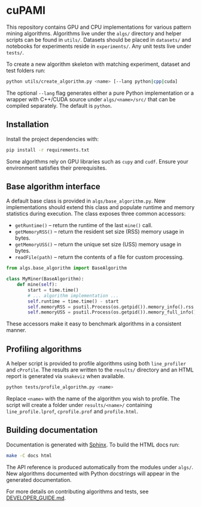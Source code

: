 # cuPAMI

This repository contains GPU and CPU implementations for various pattern mining algorithms.
Algorithms live under the `algs/` directory and helper scripts can be found in
`utils/`.  Datasets should be placed in `datasets/` and notebooks for
experiments reside in `experiments/`.  Any unit tests live under `tests/`.

To create a new algorithm skeleton with matching experiment, dataset and test
folders run:

```bash
python utils/create_algorithm.py <name> [--lang python|cpp|cuda]
```
The optional `--lang` flag generates either a pure Python implementation or a
wrapper with C++/CUDA source under `algs/<name>/src/` that can be compiled
separately.  The default is `python`.

## Installation

Install the project dependencies with:

```bash
pip install -r requirements.txt
```

Some algorithms rely on GPU libraries such as `cupy` and `cudf`. Ensure your
environment satisfies their prerequisites.

## Base algorithm interface

A default base class is provided in `algs/base_algorithm.py`.  New
implementations should extend this class and populate runtime and memory
statistics during execution.  The class exposes three common accessors:

* `getRuntime()` – return the runtime of the last `mine()` call.
* `getMemoryRSS()` – return the resident set size (RSS) memory usage in bytes.
* `getMemoryUSS()` – return the unique set size (USS) memory usage in bytes.
* `readFile(path)` – return the contents of a file for custom processing.

```python
from algs.base_algorithm import BaseAlgorithm

class MyMiner(BaseAlgorithm):
    def mine(self):
        start = time.time()
        # ... algorithm implementation ...
        self.runtime = time.time() - start
        self.memoryRSS = psutil.Process(os.getpid()).memory_info().rss
        self.memoryUSS = psutil.Process(os.getpid()).memory_full_info().uss
```

These accessors make it easy to benchmark algorithms in a consistent manner.

## Profiling algorithms

A helper script is provided to profile algorithms using both `line_profiler` and
`cProfile`.  The results are written to the `results/` directory and an HTML
report is generated via `snakeviz` when available.

```bash
python tests/profile_algorithm.py <name>
```

Replace `<name>` with the name of the algorithm you wish to profile.  The script
will create a folder under `results/<name>/` containing `line_profile.lprof`,
`cprofile.prof` and `profile.html`.

## Building documentation

Documentation is generated with [Sphinx](https://www.sphinx-doc.org/). To build
the HTML docs run:

```bash
make -C docs html
```

The API reference is produced automatically from the modules under `algs/`. New
algorithms documented with Python docstrings will appear in the generated
documentation.

For more details on contributing algorithms and tests, see
[DEVELOPER_GUIDE.md](DEVELOPER_GUIDE.md).
